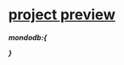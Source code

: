 <h1 ><a target="" href="https://nodejsbackend-dzsn.onrender.com"> project preview</a></h1>
<h5>
mondodb:{
    
}
</h5>